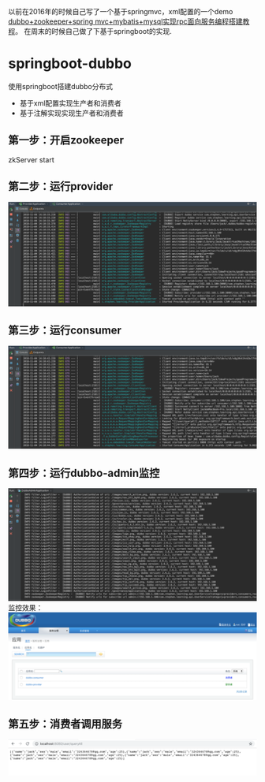 以前在2016年的时候自己写了一个基于springmvc，xml配置的一个demo
[dubbo+zookeeper+spring mvc+mybatis+mysql实现rpc面向服务编程搭建教程](http://www.zuidaima.com/share/2841778527063040.htm)。
在周末的时候自己做了下基于springboot的实现.
# springboot-dubbo
使用springboot搭建dubbo分布式
* 基于xml配置实现生产者和消费者
* 基于注解实现实现生产者和消费者  
## 第一步：开启zookeeper
zkServer start    
## 第二步：运行provider
![Image text](https://github.com/doraemon4/springboot-dubbo/blob/master/png/provider.png)
## 第三步：运行consumer
![Image text](https://github.com/doraemon4/springboot-dubbo/blob/master/png/consumer.png)
## 第四步：运行dubbo-admin监控
![Image text](https://github.com/doraemon4/springboot-dubbo/blob/master/png/dubbo-admin.png)  
监控效果：  
![Image text](https://github.com/doraemon4/springboot-dubbo/blob/master/png/监控.png)
## 第五步：消费者调用服务
![Image text](https://github.com/doraemon4/springboot-dubbo/blob/master/png/调用.png)

